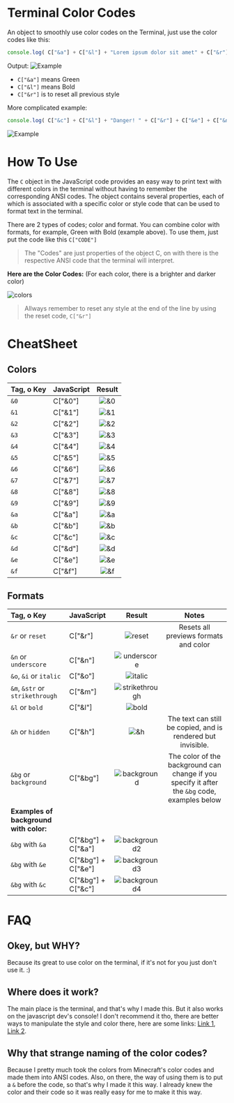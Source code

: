 # Terminal Color Codes
An object to smoothly use color codes on the Terminal, just use the color codes like this:
```javascript
console.log( C["&a"] + C["&l"] + "Lorem ipsum dolor sit amet" + C["&r"] ) // Will appear green and bold on the Terminal
```
Output: ![Example][example]
- `C["&a"]` means Green
- `C["&l"]` means Bold
- `C["&r"]` is to reset all previous style

More complicated example:
```javascript
console.log( C["&c"] + C["&l"] + "Danger! " + C["&r"] + C["&e"] + C["&n"] + "Don't do that!" + C["&r"] + " " +C["&bg"] + C["&b"] + " Be careful "+ C["&r"] )
```
![Example][example complicated]

# How To Use


The `C` object in the JavaScript code provides an easy way to print text with different colors in the terminal without having to remember the corresponding ANSI codes. The object contains several properties, each of which is associated with a specific color or style code that can be used to format text in the terminal. 

There are 2 types of codes; color and format. You can combine color with formats, for example, Green with Bold (example above).
To use them, just put the code like this `C["CODE"]`
> The "Codes" are just properties of the object C, on with there is the respective ANSI code that the terminal will interpret.

**Here are the Color Codes:** (For each color, there is a brighter and darker color)

![colors][colors]
> Allways remember to reset any style at the end of the line by using the reset code, `C["&r"]` 

# CheatSheet



## Colors
| Tag, o Key | JavaScript  | Result 
| :--------- | :-------------  | :---: 
| `&0`        | C["&0"]   |  ![&0][lorem &0] 
| `&1`        | C["&1"]   |  ![&1][lorem &1] 
| `&2`        | C["&2"]   |  ![&2][lorem &2] 
| `&3`        | C["&3"]   |  ![&3][lorem &3] 
| `&4`        | C["&4"]   |  ![&4][lorem &4] 
| `&5`        | C["&5"]   |  ![&5][lorem &5] 
| `&6`        | C["&6"]   |  ![&6][lorem &6] 
| `&7`        | C["&7"]   |  ![&7][lorem &7] 
| `&8`        | C["&8"]   |  ![&8][lorem &8] 
| `&9`        | C["&9"]   |  ![&9][lorem &9] 
| `&a`        | C["&a"]   |  ![&a][lorem &a] 
| `&b`        | C["&b"]   |  ![&b][lorem &b] 
| `&c`        | C["&c"]   |  ![&c][lorem &c] 
| `&d`        | C["&d"]   |  ![&d][lorem &d] 
| `&e`        | C["&e"]   |  ![&e][lorem &e] 
| `&f`        | C["&f"]   |  ![&f][lorem &f] 

## Formats

| Tag, o Key                      | JavaScript  | Result                                  |  Notes      |
| :------------                   | :-------------  | :---:                                   | :---: 
| `&r` or `reset`                 | C["&r"]   |  ![reset][lorem reset]                        | Resets all previews formats and color
| `&n` or `underscore`            | C["&n"]   |  ![underscore][lorem underscore]              | 
| `&o`, `&i` or `italic`          | C["&o"]   |  ![italic][lorem italic]                      | 
| `&m`, `&str` or `strikethrough` | C["&m"]   |  ![strikethrough][lorem strikethrough]        | 
| `&l` or `bold`                  | C["&l"]   |  ![bold][lorem bold]                          | 
| `&h` or `hidden`                | C["&h"]   |  ![&h][lorem hidden]                          | The text can still be copied, and is rendered but invisible.
| `&bg` or `background`           | C["&bg"]  |  ![background][lorem background]              | The color of the background can change if you specify it after the `&bg` code, examples below
| **Examples of background with color:**  |
| `&bg` with `&a`                 | C["&bg"] + C["&a"]  |  ![background2][lorem background2]  | 
| `&bg` with `&e`                 | C["&bg"] + C["&e"]  |  ![background3][lorem background3]  | 
| `&bg` with `&c`                 | C["&bg"] + C["&c"]  |  ![background4][lorem background4]  | 


# FAQ
## Okey, but WHY?
Because its great to use color on the terminal, if it's not for you just don't use it. :)
## Where does it work?

The main place is the terminal, and that's why I made this. But it also works on the javascript dev's console! I don't recommend it tho, there are better ways to manipulate the style and color there, here are some links: [Link 1](https://stackoverflow.com/questions/7505623/colors-in-javascript-console "CSS on JS dev's console"), [Link 2](https://stackoverflow.com/questions/24828107/javascript-adding-style-to-the-text-of-console-log "CSS on JS dev's console").






## Why that strange naming of the color codes?
Because I pretty much took the colors from Minecraft's color codes and made them into ANSI codes. Also, on there, the way of using them is to put a `&` before the code, so that's why I made it this way. I already knew the color and their code so it was really easy for me to make it this way.

[colors]: https://i.imgur.com/8c0cIUx.png "Every color and his code"

[lorem &0]: https://i.imgur.com/S73Atnw.png "&0"
[lorem &1]: https://i.imgur.com/dX9QXd5.png "&1"
[lorem &2]: https://i.imgur.com/Ocheojw.png "&2"
[lorem &3]: https://i.imgur.com/jdIZiun.png "&3"
[lorem &4]: https://i.imgur.com/1bzqzNU.png "&4"
[lorem &5]: https://i.imgur.com/exsE5gH.png "&5"
[lorem &6]: https://i.imgur.com/Sb3z3ZL.png "&6"
[lorem &7]: https://i.imgur.com/FV3qqCF.png "&7"
[lorem &8]: https://i.imgur.com/0FibUC3.png "&8"
[lorem &9]: https://i.imgur.com/HrsXX1a.png "&9"

[lorem &a]: https://i.imgur.com/hc1eth0.png "&a"
[lorem &b]: https://i.imgur.com/2v4YaLc.png "&b"
[lorem &c]: https://i.imgur.com/w8Yu7jN.png "&c"
[lorem &d]: https://i.imgur.com/mkLP21D.png "&d"
[lorem &e]: https://i.imgur.com/xr4keeL.png "&e"
[lorem &f]: https://i.imgur.com/hbv9X2q.png "&f"

[lorem underscore]: https://i.imgur.com/AS4Tu5S.png "Underscore"
[lorem italic]: https://i.imgur.com/AhTlAnq.png "Italic"
[lorem strikethrough]: https://i.imgur.com/26Xkhr3.png "Strikethrough"
[lorem bold]: https://i.imgur.com/bIqxU7R.png "Bold"
[lorem reset]: https://i.imgur.com/oAikaz3.png "Reset"
[lorem hidden]: https://i.imgur.com/rZv6DjU.png "Hidden"
[lorem background]: https://i.imgur.com/wyOzqy6.png "Background"
[lorem background2]: https://i.imgur.com/Hp2HBzO.png "Background2"
[lorem background3]: https://i.imgur.com/rmqLNu9.png "Background3"
[lorem background4]: https://i.imgur.com/xRmpToc.png "Background4"
[example]: https://i.imgur.com/8oyKdnj.png "Example"
[example complicated]: https://i.imgur.com/m73Qnij.png "Example"
